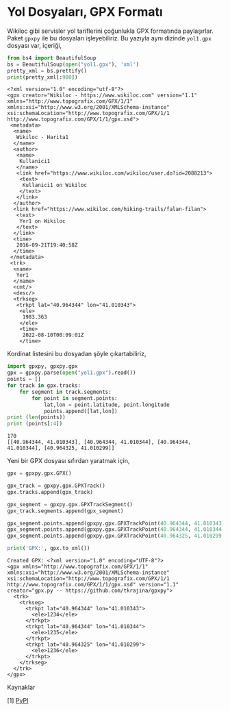 # Yol Dosyaları, GPX Formatı

Wikiloc gibi servisler yol tariflerini çoğunlukla GPX formatında
paylaşırlar. Paket `gpxpy` ile bu dosyaları işleyebiliriz. Bu yazıyla
aynı dizinde `yol1.gpx` dosyası var, içeriği,

```python
from bs4 import BeautifulSoup
bs = BeautifulSoup(open("yol1.gpx"), 'xml')
pretty_xml = bs.prettify()
print(pretty_xml[:900])
```

```text
<?xml version="1.0" encoding="utf-8"?>
<gpx creator="Wikiloc - https://www.wikiloc.com" version="1.1" xmlns="http://www.topografix.com/GPX/1/1" xmlns:xsi="http://www.w3.org/2001/XMLSchema-instance" xsi:schemaLocation="http://www.topografix.com/GPX/1/1 http://www.topografix.com/GPX/1/1/gpx.xsd">
 <metadata>
  <name>
   Wikiloc - Harita1
  </name>
  <author>
   <name>
    Kullanici1
   </name>
   <link href="https://www.wikiloc.com/wikiloc/user.do?id=2088213">
    <text>
     Kullanici1 on Wikiloc
    </text>
   </link>
  </author>
  <link href="https://www.wikiloc.com/hiking-trails/falan-filan">
   <text>
    Yer1 on Wikiloc
   </text>
  </link>
  <time>
   2016-09-21T19:40:58Z
  </time>
 </metadata>
 <trk>
  <name>
   Yer1
  </name>
  <cmt/>
  <desc/>
  <trkseg>
   <trkpt lat="40.964344" lon="41.010343">
    <ele>
     1983.363
    </ele>
    <time>
     2022-08-10T00:09:01Z
    </time>

```

Kordinat listesini bu dosyadan şöyle çıkartabiliriz,

```python
import gpxpy, gpxpy.gpx
gpx = gpxpy.parse(open("yol1.gpx").read())
points = []
for track in gpx.tracks:
    for segment in track.segments:
        for point in segment.points:
            lat,lon = point.latitude, point.longitude
            points.append([lat,lon])
print (len(points))
print (points[:4])
```

```text
170
[[40.964344, 41.010343], [40.964344, 41.010344], [40.964344, 41.010344], [40.964325, 41.010299]]
```

Yeni bir GPX dosyası sıfırdan yaratmak için,

```python
gpx = gpxpy.gpx.GPX()

gpx_track = gpxpy.gpx.GPXTrack()
gpx.tracks.append(gpx_track)

gpx_segment = gpxpy.gpx.GPXTrackSegment()
gpx_track.segments.append(gpx_segment)

gpx_segment.points.append(gpxpy.gpx.GPXTrackPoint(40.964344, 41.010343, elevation=1234))
gpx_segment.points.append(gpxpy.gpx.GPXTrackPoint(40.964344, 41.010344, elevation=1235))
gpx_segment.points.append(gpxpy.gpx.GPXTrackPoint(40.964325, 41.010299, elevation=1236))

print('GPX:', gpx.to_xml())
```

```text
Created GPX: <?xml version="1.0" encoding="UTF-8"?>
<gpx xmlns="http://www.topografix.com/GPX/1/1" xmlns:xsi="http://www.w3.org/2001/XMLSchema-instance" xsi:schemaLocation="http://www.topografix.com/GPX/1/1 http://www.topografix.com/GPX/1/1/gpx.xsd" version="1.1" creator="gpx.py -- https://github.com/tkrajina/gpxpy">
  <trk>
    <trkseg>
      <trkpt lat="40.964344" lon="41.010343">
        <ele>1234</ele>
      </trkpt>
      <trkpt lat="40.964344" lon="41.010344">
        <ele>1235</ele>
      </trkpt>
      <trkpt lat="40.964325" lon="41.010299">
        <ele>1236</ele>
      </trkpt>
    </trkseg>
  </trk>
</gpx>
```

Kaynaklar

[1] [PyPI](https://pypi.org/project/gpxpy/)



